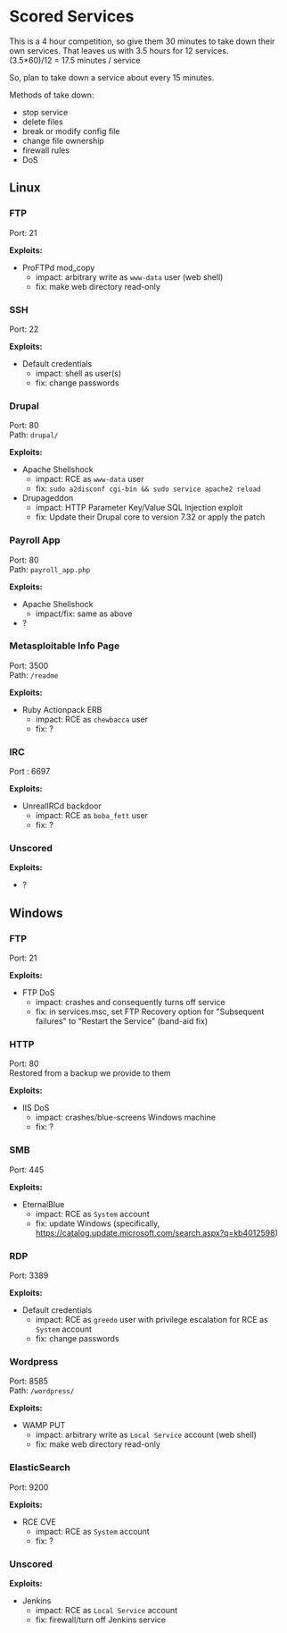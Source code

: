 # Scored Services
This is a 4 hour competition, so give them 30 minutes to take down their own services. That leaves us with 3.5 hours for 12 services.<br>
(3.5\*60)/12 = 17.5 minutes / service

So, plan to take down a service about every 15 minutes.

Methods of take down:
- stop service
- delete files
- break or modify config file
- change file ownership
- firewall rules
- DoS

## Linux
### FTP
Port: 21

**Exploits:**
- ProFTPd mod_copy
    - impact: arbitrary write as `www-data` user (web shell)
    - fix: make web directory read-only

### SSH
Port: 22

**Exploits:**
- Default credentials
    - impact: shell as user(s)
    - fix: change passwords

### Drupal
Port: 80<br>
Path: `drupal/`

**Exploits:**
- Apache Shellshock
    - impact: RCE as `www-data` user
    - fix: `sudo a2disconf cgi-bin && sudo service apache2 reload`
- Drupageddon
    - impact: HTTP Parameter Key/Value SQL Injection exploit
    - fix: Update their Drupal core to version 7.32 or apply the patch

### Payroll App
Port: 80<br>
Path: `payroll_app.php`

**Exploits:**
- Apache Shellshock
    - impact/fix: same as above
- ?

### Metasploitable Info Page
Port: 3500<br>
Path: `/readme`

**Exploits:**
- Ruby Actionpack ERB
    - impact: RCE as `chewbacca` user
    - fix: ?

### IRC
Port : 6697

**Exploits:**
- UnrealIRCd backdoor
    - impact: RCE as `boba_fett` user
    - fix: ?

### Unscored
**Exploits:**
- ?

## Windows
### FTP
Port: 21

**Exploits:**
- FTP DoS
    - impact: crashes and consequently turns off service
    - fix: in services.msc, set FTP Recovery option for "Subsequent failures" to "Restart the Service" (band-aid fix)

### HTTP
Port: 80<br>
Restored from a backup we provide to them

**Exploits:**
- IIS DoS
    - impact: crashes/blue-screens Windows machine
    - fix: ?

### SMB
Port: 445

**Exploits:**
- EternalBlue
    - impact: RCE as `System` account
    - fix: update Windows (specifically, https://catalog.update.microsoft.com/search.aspx?q=kb4012598)

### RDP
Port: 3389

**Exploits:**
- Default credentials
    - impact: RCE as `greedo` user with privilege escalation for RCE as `System` account
    - fix: change passwords

### Wordpress
Port: 8585<br>
Path: `/wordpress/`

**Exploits:**
- WAMP PUT
    - impact: arbitrary write as `Local Service` account (web shell)
    - fix: make web directory read-only

### ElasticSearch
Port: 9200

**Exploits:**
- RCE CVE
    - impact: RCE as `System` account
    - fix: ?

### Unscored
**Exploits:**
- Jenkins
    - impact: RCE as `Local Service` account
    - fix: firewall/turn off Jenkins service
